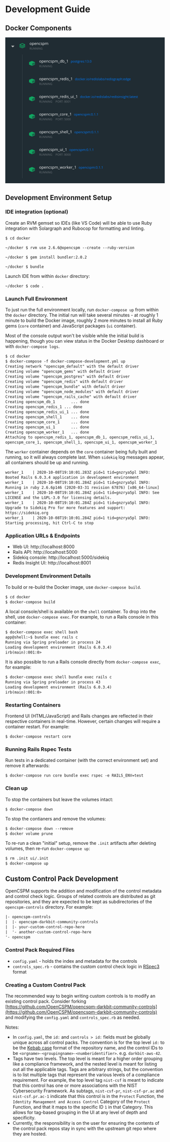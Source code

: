 # Development Guide

## Docker Components

![Docker Dashboard](/site/img/docker-dashboard.png)


## Development Environment Setup

### IDE integration (optional)

Create an RVM gemset so IDEs (like VS Code) will be able to use Ruby integration with Solargraph and Rubocop for formatting and linting.

```console
$ cd docker
```

```console
~/docker $ rvm use 2.6.6@opencspm --create --ruby-version
```

```console
~/docker $ gem install bundler:2.0.2
```

```console
~/docker $ bundle
```

Launch IDE from within `docker` directory:

```console
~/docker $ code .
```

### Launch Full Environment

To just run the full environment locally, run `docker-compose up` from within the `docker` directory. The initial run will take several minutes - at roughly 1 minute to build the Docker image, roughly 2 more minutes to install all Ruby gems (`core` container) and JavaScript packages (`ui` container).

Most of the console output won't be visible while the initial build is happening, though you can view status in the Docker Desktop dashboard or with `docker-compose logs`. 

```console
$ cd docker
$ docker-compose -f docker-compose-development.yml up
Creating network "opencspm_default" with the default driver
Creating volume "opencspm_gems" with default driver
Creating volume "opencspm_postgres" with default driver
Creating volume "opencspm_redis" with default driver
Creating volume "opencspm_bundle" with default driver
Creating volume "opencspm_node_modules" with default driver
Creating volume "opencspm_rails_cache" with default driver
Creating opencspm_db_1       ... done
Creating opencspm_redis_1 ... done
Creating opencspm_redis_ui_1 ... done
Creating opencspm_shell_1    ... done
Creating opencspm_core_1     ... done
Creating opencspm_ui_1       ... done
Creating opencspm_worker_1   ... done
Attaching to opencspm_redis_1, opencspm_db_1, opencspm_redis_ui_1, opencspm_core_1, opencspm_shell_1, opencspm_ui_1, opencspm_worker_1
```

The `worker` container depends on the `core` container being fully built and running, so it will always complete last. When `sidekiq` log messages appear, all containers should be up and running.

```console
worker_1    | 2020-10-08T19:10:01.283Z pid=1 tid=gnzrya5pl INFO: Booted Rails 6.0.3.4 application in development environment
worker_1    | 2020-10-08T19:10:01.284Z pid=1 tid=gnzrya5pl INFO: Running in ruby 2.6.6p146 (2020-03-31 revision 67876) [x86_64-linux]
worker_1    | 2020-10-08T19:10:01.284Z pid=1 tid=gnzrya5pl INFO: See LICENSE and the LGPL-3.0 for licensing details.
worker_1    | 2020-10-08T19:10:01.284Z pid=1 tid=gnzrya5pl INFO: Upgrade to Sidekiq Pro for more features and support: https://sidekiq.org
worker_1    | 2020-10-08T19:10:01.284Z pid=1 tid=gnzrya5pl INFO: Starting processing, hit Ctrl-C to stop
```

### Application URLs & Endpoints

* Web UI: http://localhost:8000
* Rails API: http://localhost:5000
* Sidekiq console: http://localhost:5000/sidekiq
* Redis Insight UI: http://localhost:8001

### Development Environment Details

To build or re-build the Docker image, use `docker-compose build`.

```console
$ cd docker
$ docker-compose build
```

A local console/shell is available on the `shell` container. To drop into the shell, use `docker-compose exec`. For example, to run a Rails console in this container:

```console
$ docker-compose exec shell bash
app@shell:~$ bundle exec rails c
Running via Spring preloader in process 24
Loading development environment (Rails 6.0.3.4)
irb(main):001:0> 
```

It is also possible to run a Rails console directly from `docker-compose exec`, for example:

```console
$ docker-compose exec shell bundle exec rails c
Running via Spring preloader in process 43
Loading development environment (Rails 6.0.3.4)
irb(main):001:0> 
```

### Restarting Containers

Frontend UI (HTML/JavaScript) and Rails changes are reflected in their respective containers in real-time. However, certain changes will require a container restart. For example:

```console
$ docker-compose restart core
```

### Running Rails Rspec Tests

Run tests in a dedicated container (with the correct environment set) and remove it afterwards:

```console
$ docker-compose run core bundle exec rspec -e RAILS_ENV=test
```

### Clean up

To stop the containers but leave the volumes intact:

```console
$ docker-compose down
```

To stop the contianers and remove the volumes:

```console
$ docker-compose down --remove
$ docker volume prune
```

To re-run a clean "initial" setup, remove the `.init` artifacts after deleting volumes, then re-run `docker-compose up`:

```console
$ rm .init ui/.init
$ docker-compose up
```

## Custom Control Pack Development

OpenCSPM supports the addition and modification of the control metadata and control check logic.  Groups of related controls are distributed as git repositories, and they are expected to be kept as subdirectories of the `opencspm-controls` directory.  For example:

```console
|- opencspm-controls
|  |- opencspm-darkbit-community-controls
|  |- your-custom-control-repo-here
|  '- another-custom-control-repo-here
'- opencspm
```

### Control Pack Required Files

* `config.yaml` - holds the index and metadata for the controls
* `controls_spec.rb` - contains the custom control check logic in [RSpec3](https://rspec.info/) format

### Creating a Custom Control Pack

The recommended way to begin writing custom controls is to modify an existing control pack.  Consider forking [https://github.com/OpenCSPM/opencspm-darkbit-community-controls](https://github.com/OpenCSPM/opencspm-darkbit-community-controls) and modifying the `config.yaml` and `controls_spec.rb` as needed.

Notes:

* In `config.yaml`, the `id:` and `controls > id:` fields must be globally unique across all control packs.  The convention is for the top level `id:` to be the [Kebab case](https://en.wikipedia.org/wiki/Letter_case#Special_case_styles) format of the repository name, and the control IDs to be `<orgname>-<groupingname>-<numberidentifier>`.  e.g. `darkbit-aws-42`.
* Tags have two levels.  The top level is meant for a higher order grouping like a compliance framework, and the nested level is meant for listing out all the applicable tags.  Tags are arbitrary strings, but the convention is to list multiple tags that represent the various levels of a compliance requirement.  For example, the top level tag `nist-csf` is meant to indicate that this control has one or more associations with the NIST Cybersecurity Framework.  As subtags, `nist-csf-pr`, `nist-csf-pr.ac` and `nist-csf.pr.ac-1` indicate that this control is in the `Protect` Function, the `Identity Management and Access Control` Category of the `Protect` Function, and that it maps to the specific ID `1` in that Category.  This allows for tag-based grouping in the UI at any level of depth and specificity.
* Currently, the responsibility is on the user for ensuring the contents of the control pack repos stay in sync with the upstream git repo where they are hosted.
